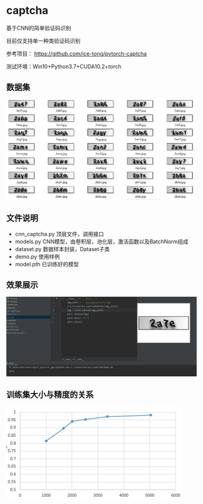 # captcha
 基于CNN的简单验证码识别
 
 目前仅支持单一种类验证码识别
 
 参考项目： https://github.com/ice-tong/pytorch-captcha

 测试环境：Win10+Python3.7+CUDA10.2+torch
 

 ## 数据集
 ![数据集](./pic/datashow.jpg) 
 
 ## 文件说明
 + cnn_captcha.py 顶层文件，调用接口
 + models.py CNN模型，由卷积层，池化层，激活函数以及BatchNorm组成
 + dataset.py 数据样本封装，Dataset子类
 + demo.py 使用样例
 + model.pth 已训练好的模型
 
 ## 效果展示
 ![demo](./pic/demo.jpg) 
 
 ## 训练集大小与精度的关系
 ![dir](./pic/dict.jpg) 
